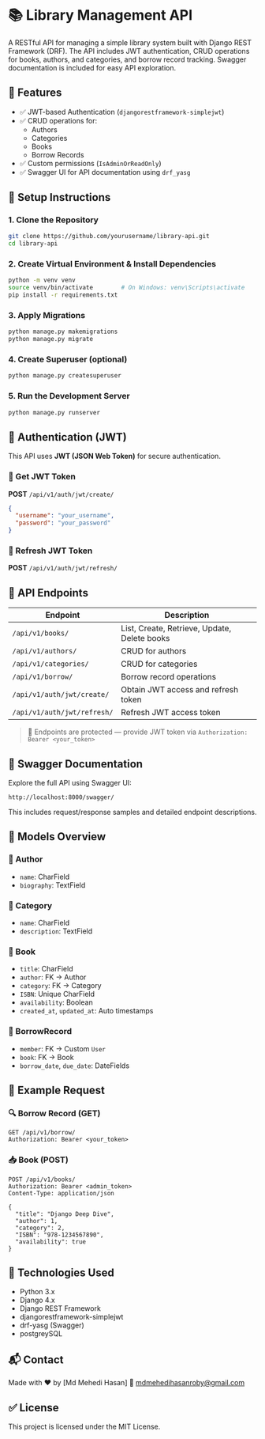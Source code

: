# 📚 Library Management API

A RESTful API for managing a simple library system built with Django REST Framework (DRF). The API includes JWT authentication, CRUD operations for books, authors, and categories, and borrow record tracking. Swagger documentation is included for easy API exploration.

## 🚀 Features
- ✅ JWT-based Authentication (`djangorestframework-simplejwt`)
- ✅ CRUD operations for:
  - Authors
  - Categories
  - Books
  - Borrow Records
- ✅ Custom permissions (`IsAdminOrReadOnly`)
- ✅ Swagger UI for API documentation using `drf_yasg`

## 🔧 Setup Instructions

### 1. Clone the Repository
```bash
git clone https://github.com/yourusername/library-api.git
cd library-api
````

### 2. Create Virtual Environment & Install Dependencies

```bash
python -m venv venv
source venv/bin/activate        # On Windows: venv\Scripts\activate
pip install -r requirements.txt
```

### 3. Apply Migrations

```bash
python manage.py makemigrations
python manage.py migrate
```

### 4. Create Superuser (optional)

```bash
python manage.py createsuperuser
```

### 5. Run the Development Server

```bash
python manage.py runserver
```

## 🔐 Authentication (JWT)

This API uses **JWT (JSON Web Token)** for secure authentication.

### 🔑 Get JWT Token

**POST** `/api/v1/auth/jwt/create/`

```json
{
  "username": "your_username",
  "password": "your_password"
}
```

### 🔄 Refresh JWT Token

**POST** `/api/v1/auth/jwt/refresh/`

## 📁 API Endpoints

| Endpoint                      | Description                                  |
| ----------------------------  | -------------------------------------------- |
| `/api/v1/books/`              | List, Create, Retrieve, Update, Delete books |
| `/api/v1/authors/`            | CRUD for authors                             |
| `/api/v1/categories/`         | CRUD for categories                          |
| `/api/v1/borrow/`             | Borrow record operations                     |
| `/api/v1/auth/jwt/create/`    | Obtain JWT access and refresh token          |
| `/api/v1/auth/jwt/refresh/`   | Refresh JWT access token                     |

> 🔐 Endpoints are protected — provide JWT token via `Authorization: Bearer <your_token>`

## 📘 Swagger Documentation

Explore the full API using Swagger UI:

```
http://localhost:8000/swagger/
```

This includes request/response samples and detailed endpoint descriptions.

## 🧩 Models Overview

### 📗 Author

* `name`: CharField
* `biography`: TextField

### 📙 Category

* `name`: CharField
* `description`: TextField

### 📘 Book

* `title`: CharField
* `author`: FK → Author
* `category`: FK → Category
* `ISBN`: Unique CharField
* `availability`: Boolean
* `created_at`, `updated_at`: Auto timestamps

### 📕 BorrowRecord

* `member`: FK → Custom `User`
* `book`: FK → Book
* `borrow_date`, `due_date`: DateFields

## 📄 Example Request

### 🔍 Borrow Record (GET)

```http
GET /api/v1/borrow/
Authorization: Bearer <your_token>
```

### 📥 Book (POST)

```http
POST /api/v1/books/
Authorization: Bearer <admin_token>
Content-Type: application/json

{
  "title": "Django Deep Dive",
  "author": 1,
  "category": 2,
  "ISBN": "978-1234567890",
  "availability": true
}
```

## 🧰 Technologies Used

* Python 3.x
* Django 4.x
* Django REST Framework
* djangorestframework-simplejwt
* drf-yasg (Swagger)
* postgreySQL

## 📬 Contact

Made with ❤️ by \[Md Mehedi Hasan]
📧 [mdmehedihasanroby@gmail.com](mailto:mdmehedihasanroby@gmail.com)

## ✅ License

This project is licensed under the MIT License.

